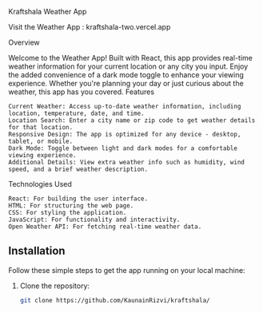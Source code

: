 Kraftshala Weather App


Visit the Weather App :  kraftshala-two.vercel.app 


Overview

Welcome to the Weather App! Built with React, this app provides real-time weather information for your current location or any city you input. Enjoy the added convenience of a dark mode toggle to enhance your viewing experience. Whether you're planning your day or just curious about the weather, this app has you covered.
Features

    Current Weather: Access up-to-date weather information, including location, temperature, date, and time.
    Location Search: Enter a city name or zip code to get weather details for that location.
    Responsive Design: The app is optimized for any device - desktop, tablet, or mobile.
    Dark Mode: Toggle between light and dark modes for a comfortable viewing experience.
    Additional Details: View extra weather info such as humidity, wind speed, and a brief weather description.

Technologies Used

    React: For building the user interface.
    HTML: For structuring the web page.
    CSS: For styling the application.
    JavaScript: For functionality and interactivity.
    Open Weather API: For fetching real-time weather data.


## Installation
Follow these simple steps to get the app running on your local machine:

1. Clone the repository:
   ```bash
   git clone https://github.com/KaunainRizvi/kraftshala/
